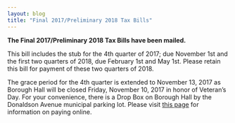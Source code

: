 ```yaml
---
layout: blog
title: "Final 2017/Preliminary 2018 Tax Bills"
---
```


**The Final 2017/Preliminary 2018 Tax Bills have been mailed.**

This bill includes the stub for the 4th  quarter of 2017; due November 1st and the first two quarters of 2018, due February 1st and May 1st. Please retain this bill for payment of these two quarters of 2018.
 
The grace period for the 4th quarter is extended to November 13, 2017 as Borough Hall will be closed Friday, November 10, 2017 in honor of Veteran’s Day. For your convenience, there is a Drop Box on Borough Hall by the Donaldson Avenue municipal parking lot. Please visit [this page](https://www.cit-e.net/rutherford-nj/cn/TaxBill_Std/?tpid=15571) for information on paying online.
